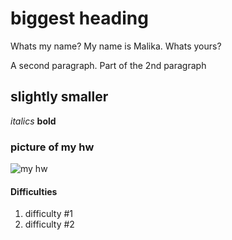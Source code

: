 # biggest heading
Whats my name? 
My name is Malika. Whats yours?

A second paragraph.
Part of the 2nd paragraph
## slightly smaller
*italics*
**bold**
### picture of my hw
![my hw](35464393)

#### Difficulties
1. difficulty #1
1. difficulty #2

